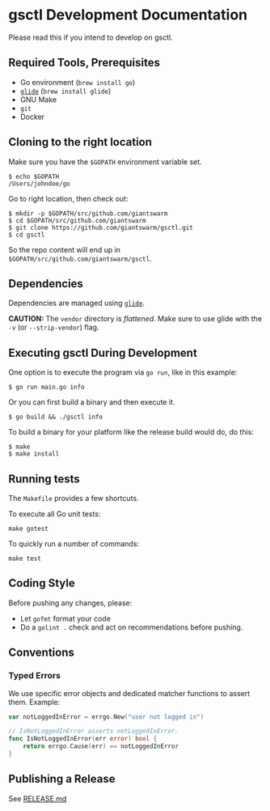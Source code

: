 # gsctl Development Documentation

Please read this if you intend to develop on gsctl.

## Required Tools, Prerequisites

- Go environment (`brew install go`)
- [`glide`](https://github.com/Masterminds/glide) (`brew install glide`)
- GNU Make
- `git`
- Docker

## Cloning to the right location

Make sure you have the `$GOPATH` environment variable set.

```nohighlight
$ echo $GOPATH
/Users/johndoe/go
```

Go to right location, then check out:

```nohighlight
$ mkdir -p $GOPATH/src/github.com/giantswarm
$ cd $GOPATH/src/github.com/giantswarm
$ git clone https://github.com/giantswarm/gsctl.git
$ cd gsctl
```

So the repo content will end up in `$GOPATH/src/github.com/giantswarm/gsctl`.

## Dependencies

Dependencies are managed using [`glide`](https://github.com/Masterminds/glide).

**CAUTION:** The `vendor` directory is _flattened_. Make sure to use glide with the `-v` (or `--strip-vendor`) flag.

## Executing gsctl During Development

One option is to execute the program via `go run`, like in this example:

```nohighlight
$ go run main.go info
```

Or you can first build a binary and then execute it.

```nohighlight
$ go build && ./gsctl info
```

To build a binary for your platform like the release build would do, do this:

```nohighlight
$ make
$ make install
```

## Running tests

The `Makefile` provides a few shortcuts.

To execute all Go unit tests:

```nohighlight
make gotest
```

To quickly run a number of commands:

```nohighlight
make test
```

## Coding Style

Before pushing any changes, please:

- Let `gofmt` format your code
- Do a `golint .` check and act on recommendations before pushing.

## Conventions

### Typed Errors

We use specific error objects and dedicated matcher functions to assert them. Example:

```go
var notLoggedInError = errgo.New("user not logged in")

// IsNotLoggedInError asserts notLoggedInError.
func IsNotLoggedInError(err error) bool {
	return errgo.Cause(err) == notLoggedInError
}
```

## Publishing a Release

See [RELEASE.md](https://github.com/giantswarm/gsctl/blob/master/RELEASE.md)
